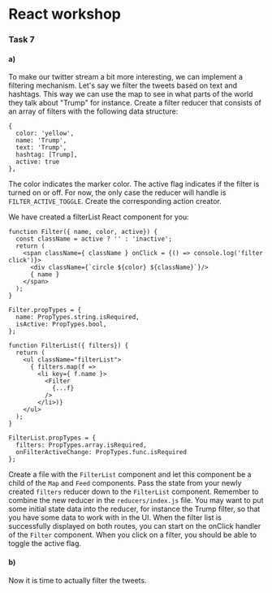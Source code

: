 # React workshop

### Task 7
#### a)
To make our twitter stream a bit more interesting, we can implement a filtering mechanism.
Let's say we filter the tweets based on text and hashtags.
This way we can use the map to see in what parts of the world they talk about "Trump" for instance.
Create a filter reducer that consists of an array of filters with the following data structure:
```
{
  color: 'yellow',
  name: 'Trump',
  text: 'Trump',
  hashtag: [Trump],
  active: true
},
```
The color indicates the marker color. The active flag indicates if the filter is turned on or off.
For now, the only case the reducer will handle is `FILTER_ACTIVE_TOGGLE`.
Create the corresponding action creator.

We have created a filterList React component for you:

```
function Filter({ name, color, active}) {
  const className = active ? '' : 'inactive';
  return (
    <span className={ className } onClick = {() => console.log('filter click')}>
      <div className={`circle ${color} ${className}`}/>
      { name }
    </span>
  );
}

Filter.propTypes = {
  name: PropTypes.string.isRequired,
  isActive: PropTypes.bool,
};

function FilterList({ filters}) {
  return (
    <ul className="filterList">
      { filters.map(f =>
        <li key={ f.name }>
          <Filter
            {...f}
          />
        </li>)}
    </ul>
  );
}

FilterList.propTypes = {
  filters: PropTypes.array.isRequired,
  onFilterActiveChange: PropTypes.func.isRequired
};
```
Create a file with the `FilterList` component and let this component be a child of the `Map` and `Feed` components.
Pass the state from your newly created `filters` reducer down to the `FilterList` component.
Remember to combine the new reducer in the `reducers/index.js` file.
You may want to put some initial state data into the reducer, for instance the Trump filter, so that you have some data to work with in the UI.
When the filter list is successfully displayed on both routes, you can start on the onClick handler of the `Filter` component.
When you click on a filter, you should be able to toggle the active flag.

#### b)
Now it is time to actually filter the tweets.



